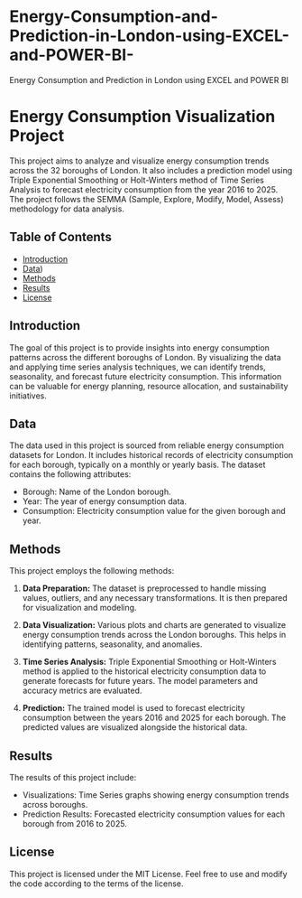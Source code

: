 # Energy-Consumption-and-Prediction-in-London-using-EXCEL-and-POWER-BI-
Energy Consumption and Prediction in London using EXCEL and POWER BI


# Energy Consumption Visualization Project

This project aims to analyze and visualize energy consumption trends across the 32 boroughs of London. It also includes a prediction model using Triple Exponential Smoothing or Holt-Winters method of Time Series Analysis to forecast electricity consumption from the year 2016 to 2025. The project follows the SEMMA (Sample, Explore, Modify, Model, Assess) methodology for data analysis.

## Table of Contents

- [Introduction](#introduction)
- [Data](#data))
- [Methods](#methods)
- [Results](#results)
- [License](#License)

## Introduction

The goal of this project is to provide insights into energy consumption patterns across the different boroughs of London. By visualizing the data and applying time series analysis techniques, we can identify trends, seasonality, and forecast future electricity consumption. This information can be valuable for energy planning, resource allocation, and sustainability initiatives.

## Data

The data used in this project is sourced from reliable energy consumption datasets for London. It includes historical records of electricity consumption for each borough, typically on a monthly or yearly basis. The dataset contains the following attributes:

- Borough: Name of the London borough.
- Year: The year of energy consumption data.
- Consumption: Electricity consumption value for the given borough and year.

## Methods

This project employs the following methods:

1. **Data Preparation:** The dataset is preprocessed to handle missing values, outliers, and any necessary transformations. It is then prepared for visualization and modeling.

2. **Data Visualization:** Various plots and charts are generated to visualize energy consumption trends across the London boroughs. This helps in identifying patterns, seasonality, and anomalies.

3. **Time Series Analysis:** Triple Exponential Smoothing or Holt-Winters method is applied to the historical electricity consumption data to generate forecasts for future years. The model parameters and accuracy metrics are evaluated.

4. **Prediction:** The trained model is used to forecast electricity consumption between the years 2016 and 2025 for each borough. The predicted values are visualized alongside the historical data.

## Results

The results of this project include:

- Visualizations: Time Series graphs showing energy consumption trends across boroughs.
- Prediction Results: Forecasted electricity consumption values for each borough from 2016 to 2025.

## License
This project is licensed under the MIT License. Feel free to use and modify the code according to the terms of the license.
